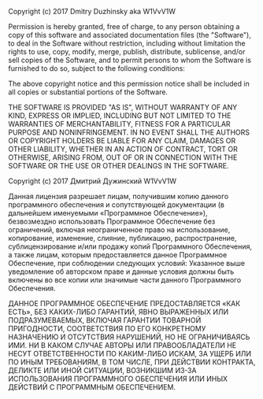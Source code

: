Copyright (c) 2017 Dmitry Duzhinsky aka W1VvV1W

Permission is hereby granted, free of charge, to any person obtaining a copy
of this software and associated documentation files (the "Software"), to deal
in the Software without restriction, including without limitation the rights
to use, copy, modify, merge, publish, distribute, sublicense, and/or sell
copies of the Software, and to permit persons to whom the Software is
furnished to do so, subject to the following conditions:

The above copyright notice and this permission notice shall be included in all
copies or substantial portions of the Software.

THE SOFTWARE IS PROVIDED "AS IS", WITHOUT WARRANTY OF ANY KIND, EXPRESS OR
IMPLIED, INCLUDING BUT NOT LIMITED TO THE WARRANTIES OF MERCHANTABILITY,
FITNESS FOR A PARTICULAR PURPOSE AND NONINFRINGEMENT. IN NO EVENT SHALL THE
AUTHORS OR COPYRIGHT HOLDERS BE LIABLE FOR ANY CLAIM, DAMAGES OR OTHER
LIABILITY, WHETHER IN AN ACTION OF CONTRACT, TORT OR OTHERWISE, ARISING FROM,
OUT OF OR IN CONNECTION WITH THE SOFTWARE OR THE USE OR OTHER DEALINGS IN THE
SOFTWARE.

Copyright (c) 2017 Дмитрий Дужинский W1VvV1W

Данная лицензия разрешает лицам, получившим копию данного программного обеспечения и 
сопутствующей документации (в дальнейшем именуемыми «Программное Обеспечение»), безвозмездно 
использовать Программное Обеспечение без ограничений, включая неограниченное право на 
использование, копирование, изменение, слияние, публикацию, распространение, сублицензирование 
и/или продажу копий Программного Обеспечения, а также лицам, которым предоставляется данное 
Программное Обеспечение, при соблюдении следующих условий: Указанное выше уведомление об 
авторском праве и данные условия должны быть включены во все копии или значимые части данного 
Программного Обеспечения.

ДАННОЕ ПРОГРАММНОЕ ОБЕСПЕЧЕНИЕ ПРЕДОСТАВЛЯЕТСЯ «КАК ЕСТЬ», БЕЗ КАКИХ-ЛИБО ГАРАНТИЙ, 
ЯВНО ВЫРАЖЕННЫХ ИЛИ ПОДРАЗУМЕВАЕМЫХ, ВКЛЮЧАЯ ГАРАНТИИ ТОВАРНОЙ ПРИГОДНОСТИ, СООТВЕТСТВИЯ 
ПО ЕГО КОНКРЕТНОМУ НАЗНАЧЕНИЮ И ОТСУТСТВИЯ НАРУШЕНИЙ, НО НЕ ОГРАНИЧИВАЯСЬ ИМИ. НИ В КАКОМ 
СЛУЧАЕ АВТОРЫ ИЛИ ПРАВООБЛАДАТЕЛИ НЕ НЕСУТ ОТВЕТСТВЕННОСТИ ПО КАКИМ-ЛИБО ИСКАМ, ЗА УЩЕРБ
ИЛИ ПО ИНЫМ ТРЕБОВАНИЯМ, В ТОМ ЧИСЛЕ, ПРИ ДЕЙСТВИИ КОНТРАКТА, ДЕЛИКТЕ ИЛИ ИНОЙ СИТУАЦИИ, ВОЗНИКШИМ 
ИЗ-ЗА ИСПОЛЬЗОВАНИЯ ПРОГРАММНОГО ОБЕСПЕЧЕНИЯ ИЛИ ИНЫХ ДЕЙСТВИЙ С ПРОГРАММНЫМ ОБЕСПЕЧЕНИЕМ.
